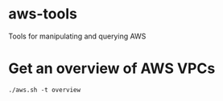 # aws-tools

Tools for manipulating and querying AWS

# Get an overview of AWS VPCs
```
./aws.sh -t overview
```
